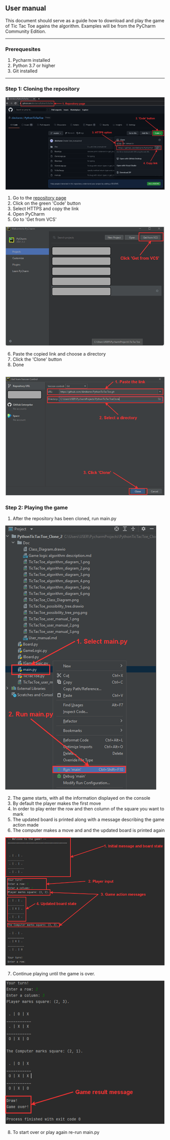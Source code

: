 ## User manual

This document should serve as a guide how to download and play the game of
Tic Tac Toe agains the algorithm. Examples will be from the PyCharm Community
Edition.

---
### Prerequesites

1. Pycharm installed
2. Python 3.7 or higher
3. Git installed

---
### Step 1: Cloning the repository

![picture guide](https://github.com/dimitarnn/PythonTicTacToe/blob/master/Doc/TicTacToe_user_manual_1.png)

1. Go to the [repository page](https://github.com/dimitarnn/PythonTicTacToe)
2. Click on the green 'Code' button
3. Select HTTPS and copy the link
4. Open PyCharm
5. Go to 'Get from VCS'

![picture guide](https://github.com/dimitarnn/PythonTicTacToe/blob/master/Doc/TicTacToe_user_manual_2.png)

6. Paste the copied link and choose a directory
7. Click the 'Clone' button
8. Done

![picture_guide](https://github.com/dimitarnn/PythonTicTacToe/blob/master/Doc/TicTacToe_user_manual_3.png)
---

### Step 2: Playing the game

1. After the repository has been cloned, run main.py

![picture guide](https://github.com/dimitarnn/PythonTicTacToe/blob/master/Doc/TicTacToe_user_manual_4.png)

2. The game starts, with all the information displayed
on the console
3. By default the player makes the first move
4. In order to play enter the row and then column of the square
you want to mark
5. The updated board is printed along with a message describing the game
action made
6. The computer makes a move and and the updated board is printed again

![picture guide](https://github.com/dimitarnn/PythonTicTacToe/blob/master/Doc/TicTacToe_user_manual_5.png)

7. Continue playing until the game is over.

![picture guide](https://github.com/dimitarnn/PythonTicTacToe/blob/master/Doc/TicTacToe_user_manual_6.png)

8. To start over or play again re-run main.py

